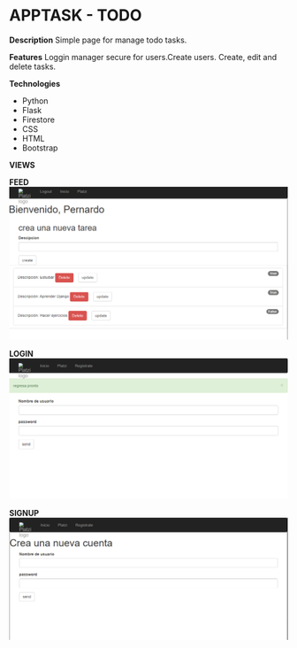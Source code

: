 # APPTASK - TODO

**Description**
Simple page for manage todo tasks.

**Features**
Loggin manager secure for users.Create users. Create, edit and delete tasks.

**Technologies**

- Python
- Flask
- Firestore
- CSS
- HTML
- Bootstrap

**VIEWS**

**FEED**
<img src="app/static/view.png" alt="My cool logo"/>

**LOGIN**
<img src="app/static/login.png" alt="My cool logo"/>

**SIGNUP**
<img src="app/static/signup.png" alt="My cool logo"/>